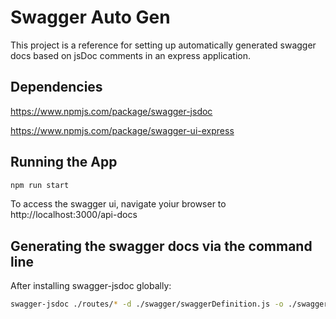# Swagger Auto Gen
This project is a reference for setting up automatically generated swagger docs based on jsDoc comments in an express application. 

## Dependencies
https://www.npmjs.com/package/swagger-jsdoc 

https://www.npmjs.com/package/swagger-ui-express

## Running the App
```bash
npm run start
```

To access the swagger ui, navigate yoiur browser to http://localhost:3000/api-docs

## Generating the swagger docs via the command line
After installing swagger-jsdoc globally: 

```bash
swagger-jsdoc ./routes/* -d ./swagger/swaggerDefinition.js -o ./swagger/swagger.yaml
```
